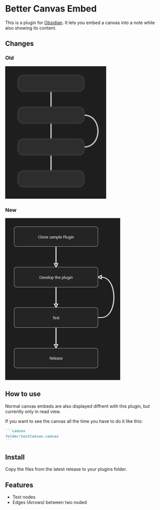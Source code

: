 # Better Canvas Embed

This is a plugin for [Obsidian](https://obsidian.md/). It lets you embed a canvas into a note while also showing its content.

## Changes
### Old
![Alt text](docs/imgs/default.png)

### New
![Alt text](docs/imgs/plugin_example.png)

## How to use
Normal canvas embeds are also displayed diffrent with this plugin, but currently only in read view. 

If you want to see the canvas all the time you have to do it like this: 

````markdown
```canvas
folder/testCanvas.canvas
```
````

## Install
Copy the files from the latest release to your plugins folder.

## Features
- Text nodes
- Edges (Arrows) between two noded